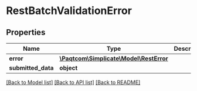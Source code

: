 # RestBatchValidationError

## Properties

 Name               | Type                                                | Description | Notes      
--------------------|-----------------------------------------------------|-------------|------------
 **error**          | [**\Paqtcom\Simplicate\Model\RestError**](RestError.md) |             | [optional] 
 **submitted_data** | **object**                                          |             | [optional] 

[[Back to Model list]](../README.md#documentation-for-models) [[Back to API list]](../README.md#documentation-for-api-endpoints) [[Back to README]](../README.md)


